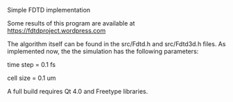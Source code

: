 Simple FDTD implementation


Some results of this program are available at https://fdtdproject.wordpress.com


The algorithm itself can be found in the src/Fdtd.h and src/Fdtd3d.h files.
As implemented now, the the simulation has the following parameters:

time step = 0.1 fs

cell size = 0.1 um



A full build requires Qt 4.0 and Freetype libraries.

